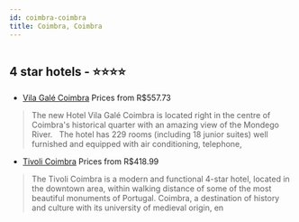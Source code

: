 ```yaml
---
id: coimbra-coimbra
title: Coimbra, Coimbra
---
```


<center><img src="https://novo-hu.s3.amazonaws.com/reservas/ota/prod/hotel/781/vila-gale-coimbra-001_20190612173309.jpg" alt="" /></center>


##  4 star hotels - ⭐️⭐️⭐️⭐️

-    [Vila Galé Coimbra](https://us.hurb.com/hotels/coimbra/vila-gale-coimbra-OMN-687?cmp=18055) Prices from R$557.73
   > The new Hotel Vila Galé Coimbra is located right in the centre of Coimbra's historical quarter with an amazing view of the Mondego River.   The hotel has 229 rooms (including 18 junior suites) well furnished and equipped with air conditioning, telephone, 
-    [Tivoli Coimbra](https://us.hurb.com/hotels/coimbra/tivoli-coimbra-OMN-5751?cmp=18055) Prices from R$418.99
   > The Tivoli Coimbra is a modern and functional 4-star hotel, located in the downtown area, within walking distance of some of the mostbeautiful monuments of Portugal. Coimbra, a destination of history and culture with its university of medieval origin, en
